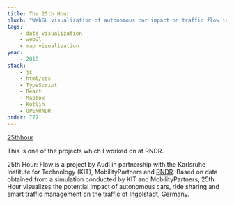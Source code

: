 ```yaml
---
title: The 25th Hour
blurb: "WebGL visualization of autonomous car impact on traffic flow in Ingolstadt—project by Audi in partnership with KIT."
tags:
    - data visualization
    - webGl
    - map visualization
year:
    - 2018
stack:
    - js
    - html/css
    - TypeScript
    - React
    - Mapbox
    - Kotlin
    - OPENRNDR
order: 777
---
```

[25thhour](https://25thhour.rndr.studio)

This is one of the projects which I worked on at RNDR.


25th Hour: Flow is a project by Audi in partnership with the Karlsruhe Institute for Technology (KIT), MobilityPartners and [RNDR](https://rndr.studio). Based on data obtained from a simulation conducted by KIT and MobilityPartners, 25th Hour visualizes the potential impact of autonomous cars, ride sharing and smart traffic management on the traffic of Ingolstadt, Germany.